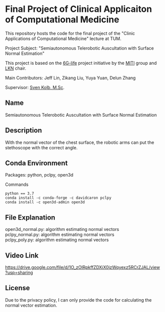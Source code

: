 # Final Project of Clinical Applicaiton of Computational Medicine

This repository hosts the code for the final project of the "Clinic Applications of Computational Medicine" lecture at TUM.

Project Subject: "Semiautonomous Telerobotic Auscultation with Surface Normal Estimation"

This project is based on the [6G-life](https://www.ce.cit.tum.de/lkn/research/6g-life/) project initiative by the [MITI](https://web.med.tum.de/en/miti/home/) group and [LKN](https://www.ce.cit.tum.de/lkn/startseite/) chair.

Main Contributors: Jeff Lin, Zikang Liu, Yuya Yuan, Delun Zhang
 
Supervisor: [Sven Kolb, M.Sc](https://web.med.tum.de/miti/personen/sven-kolb/).

## Name
Semiautonomous Telerobotic Auscultation with Surface Normal Estimation

## Description
With the normal vector of the chest surface, the robotic arms can put the stethoscope with the correct angle. 

## Conda Environment
Packages: python, pclpy, open3d 

Commands      
```
python == 3.7       
conda install -c conda-forge -c davidcaron pclpy        
conda install -c open3d-admin open3d        
```

## File Explanation    
open3d_normal.py: algorithm estimating normal vectors    
pclpy_normal.py: algorithm estimating normal vectors    
pclpy_poly.py: algorithm estimating normal vectors             

## Video Link 
https://drive.google.com/file/d/1O_zOlRpkffZDXiX0jzWqyexz5RCrZJAL/view?usp=sharing  

## License
Due to the privacy policy, I can only provide the code for calculating the normal vector estimation.